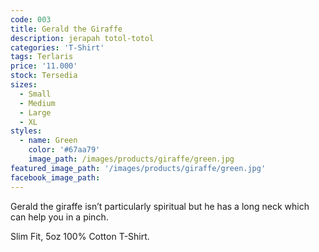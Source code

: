 ```yaml
---
code: 003
title: Gerald the Giraffe
description: jerapah totol-totol
categories: 'T-Shirt'
tags: Terlaris
price: '11.000'
stock: Tersedia
sizes:
  - Small
  - Medium
  - Large
  - XL
styles:
  - name: Green
    color: '#67aa79'
    image_path: /images/products/giraffe/green.jpg
featured_image_path: '/images/products/giraffe/green.jpg'
facebook_image_path:
---
```


Gerald the giraffe isn’t particularly spiritual but he has a long neck which can help you in a pinch.

Slim Fit, 5oz 100% Cotton T-Shirt.

